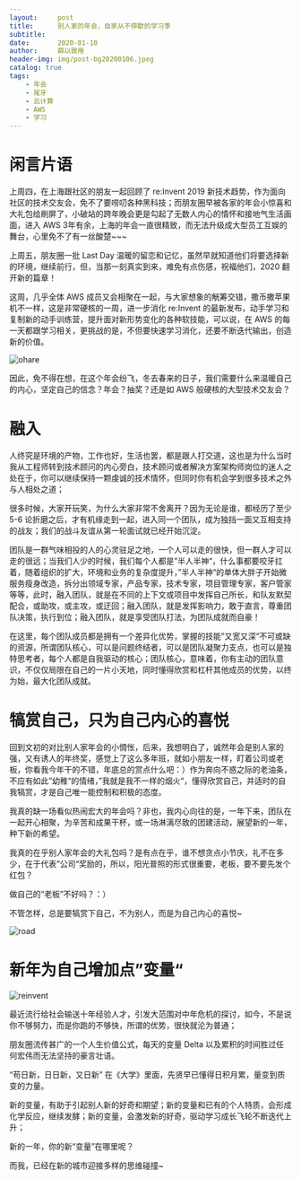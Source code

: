 ```yaml
---
layout:     post
title:      别人家的年会，自家从不停歇的学习季
subtitle:   
date:       2020-01-10
author:     薛以致用
header-img: img/post-bg20200106.jpeg
catalog: true
tags:
    - 年会
    - 尾牙
    - 云计算
    - AWS
    - 学习
---
```

# 闲言片语

上周四，在上海跟社区的朋友一起回顾了 re:Invent 2019 新技术趋势，作为面向社区的技术交友会，免不了要唠叨各种黑科技；而朋友圈早被各家的年会小惊喜和大礼包给刷屏了，小破站的跨年晚会更是勾起了无数人内心的情怀和接地气生活画面，进入 AWS 3年有余，上海的年会一直很精致，而无法升级成大型员工互娱的舞台，心里免不了有一丝酸楚~~~

上周五，朋友圈一批 Last Day 温暖的留恋和记忆，虽然早就知道他们将要选择新的环境，继续前行，但，当那一刻真实到来，难免有点伤感，祝福他们，2020 翻开新的篇章！

这周，几乎全体 AWS 成员又会相聚在一起，与大家想象的觥筹交错，撒币撒苹果机不一样，这是非常硬核的一周，进一步消化 re:Invent 的最新发布，动手学习和复制新的动手训练营，提升面对新形势变化的各种软技能，可以说，在 AWS 的每一天都跟学习相关，更挑战的是，不但要快速学习消化，还要不断迭代输出，创造新的价值。

![ohare]({{site.image-srv}}/img/20200110/ohare.jpeg)

因此，免不得在想，在这个年会纷飞，冬去春来的日子，我们需要什么来温暖自己的内心，坚定自己的信念？年会？抽奖？还是如 AWS 般硬核的大型技术交友会？

# 融入

人终究是环境的产物，工作也好，生活也罢，都是跟人打交道，这也是为什么当时我从工程师转到技术顾问的内心旁白，技术顾问或者解决方案架构师岗位的迷人之处在于，你可以继续保持一颗虔诚的技术情怀，但同时你有机会学到很多技术之外与人相处之道；

很多时候，大家开玩笑，为什么大家非常不舍离开？因为无论是谁，都经历了至少 5-6 论折磨之后，才有机缘走到一起，进入同一个团队，成为独挡一面又互相支持的战友；我们的战斗友谊从第一轮面试就已经开始沉淀。

团队是一群气味相投的人的心灵驻足之地，一个人可以走的很快，但一群人才可以走的很远；当我们人少的时候，我们每个人都是”半人半神“，什么事都要咬牙扛着，随着组织的扩大，环境和业务的复杂度提升，”半人半神“的单体大胖子开始微服务瘦身改造，拆分出领域专家，产品专家，技术专家，项目管理专家，客户管家等等，此时，融入团队，就是在不同的上下文或项目中发挥自己所长，和队友默契配合，或助攻，或主攻，或迂回；融入团队，就是发挥影响力，敢于直言，尊重团队决策，执行到位；融入团队，就是享受团队打法，为团队成就而自豪！

在这里，每个团队成员都是拥有一个差异化优势，掌握的技能”又宽又深“不可或缺的资源，所谓团队核心，可以是问题终结者，可以是团队凝聚力支点，也可以是独特思考者，每个人都是自我驱动的核心；团队核心，意味着，你有主动的团队意识，不仅仅局限在自己的一片小天地，同时懂得欣赏和杠杆其他成员的优势，以终为始，最大化团队成就。

# 犒赏自己，只为自己内心的喜悦

回到文初的对比别人家年会的小惆怅，后来，我想明白了，诚然年会是别人家的强，又有诱人的年终奖，感觉上了这么多年班，就如小朋友一样，盯着公司或老板，你看我今年干的不错，年底总的赏点什么吧：）作为奔向不惑之际的老油条，不应有如此”幼稚“的情绪，”我就是我不一样的烟火“，懂得欣赏自己，并适时的自我犒赏，才是自己唯一能控制和积极的态度。

我真的缺一场看似热闹宏大的年会吗？非也，我内心向往的是，一年下来，团队在一起开心相聚，为辛苦和成果干杯，或一场淋漓尽致的团建活动，展望新的一年，种下新的希望。

我真的在乎别人家年会的大礼包吗？是有点在乎，谁不想贪点小节庆，礼不在多少，在于代表”公司“奖励的，所以，阳光普照的形式很重要，老板，要不要先发个红包？

做自己的“老板”不好吗？：）

不管怎样，总是要犒赏下自己，不为别人，而是为自己内心的喜悦~

![road]({{site.image-srv}}/img/20200110/road.jpeg)


# 新年为自己增加点”变量“

![reinvent]({{site.image-srv}}/img/20200110/life.jpeg)

最近流行给社会输送十年经验人才，引发大范围对中年危机的探讨，如今，不是说你不够努力，而是你跑的不够快，所谓的优势，很快就沦为普通；

朋友圈流传甚广的一个人生价值公式，每天的变量 Delta 以及累积的时间胜过任何宏伟而无法坚持的豪言壮语。

“苟日新，日日新，又日新” 在《大学》里面，先贤早已懂得日积月累，量变到质变的力量。

新的变量，有助于引起别人新的好奇和期望；新的变量和已有的个人特质，会形成化学反应，继续发酵；新的变量，会激发新的好奇，驱动学习成长飞轮不断迭代上升；

新的一年，你的新“变量”在哪里呢？

而我，已经在新的城市迎接多样的思维碰撞~


